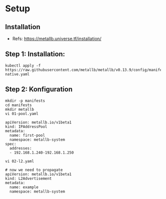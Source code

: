 # Setup

## Installation 

 * Refs: https://metallb.universe.tf/installation/

## Step 1: Installation: 

```
kubectl apply -f https://raw.githubusercontent.com/metallb/metallb/v0.13.9/config/manifests/metallb-native.yaml
```

## Step 2: Konfiguration 

```
mkdir -p manifests
cd manifests 
mkdir metallb 
vi 01-pool.yaml 
```

```
apiVersion: metallb.io/v1beta1
kind: IPAddressPool
metadata:
  name: first-pool
  namespace: metallb-system
spec:
  addresses:
  - 192.168.1.240-192.168.1.250
```

```
vi 02-l2.yaml

```

```
# now we need to propagate
apiVersion: metallb.io/v1beta1
kind: L2Advertisement
metadata:
  name: example
  namespace: metallb-system
```


